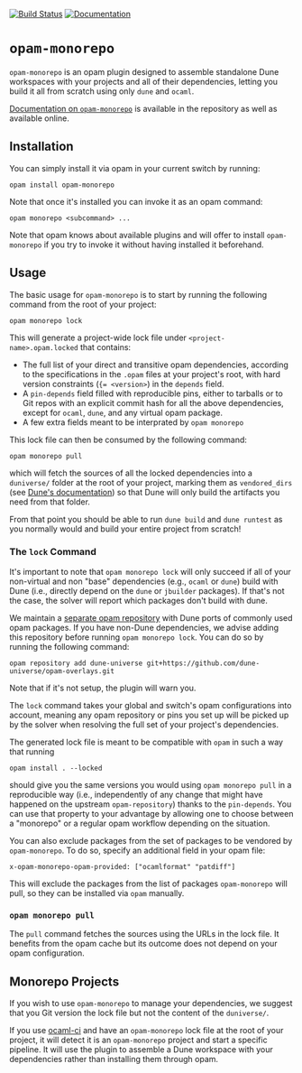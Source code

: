 [![Build Status](https://img.shields.io/endpoint?url=https%3A%2F%2Fci.ocamllabs.io%2Fbadge%2Focamllabs%2Fopam-monorepo%2Fmain&logo=ocaml)](https://ci.ocamllabs.io/github/ocamllabs/opam-monorepo) [![Documentation](https://img.shields.io/badge/doc-online-blue)](https://ocamllabs.io/opam-monorepo/opam-monorepo/index.html)

# `opam-monorepo`

`opam-monorepo` is an opam plugin designed to assemble standalone Dune workspaces
with your projects and all of their dependencies, letting you build it all from scratch
using only `dune` and `ocaml`.

[Documentation on `opam-monorepo`](https://tarides.github.io/opam-monorepo/opam-monorepo/index.html)
is available in the repository as well as available online.

## Installation

You can simply install it via opam in your current switch by running:

```
opam install opam-monorepo
```

Note that once it's installed you can invoke it as an opam command:
```
opam monorepo <subcommand> ...
```

Note that opam knows about available plugins and will offer to install `opam-monorepo`
if you try to invoke it without having installed it beforehand.

## Usage

The basic usage for `opam-monorepo` is to start by running the following command from the root
of your project:
```
opam monorepo lock
```

This will generate a project-wide lock file under `<project-name>.opam.locked` that contains:
- The full list of your direct and transitive opam dependencies, according to the specifications
  in the `.opam` files at your project's root, with hard version constraints (`{= <version>`) in
  the `depends` field.
- A `pin-depends` field filled with reproducible pins, either to tarballs or to Git repos with an
  explicit commit hash for all the above dependencies, except for `ocaml`, `dune`, and any virtual
  opam package.
- A few extra fields meant to be interprated by `opam monorepo`

This lock file can then be consumed by the following command:
```
opam monorepo pull
```
which will fetch the sources of all the locked dependencies into a `duniverse/` folder at the root of
your project, marking them as `vendored_dirs` (see
[Dune's documentation](https://dune.readthedocs.io/en/latest/dune-files.html#vendored-dirs-since-1-11))
so that Dune will only build the artifacts you need from that folder.

From that point you should be able to run `dune build` and `dune runtest` as you normally would and
build your entire project from scratch!

### The `lock` Command

It's important to note that `opam monorepo lock` will only succeed if all of your non-virtual and
non "base" dependencies (e.g., `ocaml` or `dune`) build with Dune (i.e., directly depend on the `dune`
or `jbuilder` packages).
If that's not the case, the solver will report which packages don't build with dune.

We maintain a [separate opam repository](https://github.com/dune-universe/opam-overlays) with Dune
ports of commonly used opam packages. If you have non-Dune dependencies, we advise adding
this repository before running `opam monorepo lock`. You can do so by running the following command:
```
opam repository add dune-universe git+https://github.com/dune-universe/opam-overlays.git
```
Note that if it's not setup, the plugin will warn you.

The `lock` command takes your global and switch's opam configurations into account, meaning any
opam repository or pins you set up will be picked up by the solver when resolving the full set of
your project's dependencies.

The generated lock file is meant to be compatible with `opam` in such a way that running 

```
opam install . --locked
``` 

should give you the same versions you would using `opam monorepo pull` in
a reproducible way (i.e., independently of any change that might have happened on the upstream
`opam-repository`) thanks to the `pin-depends`.
You can use that property to your advantage by allowing one to choose between a "monorepo" or a
regular opam workflow depending on the situation.

You can also exclude packages from the set of packages to
be vendored by `opam-monorepo`. To do so, specify an additional field in
your opam file:

```
x-opam-monorepo-opam-provided: ["ocamlformat" "patdiff"]
```

This will exclude the packages from the list of packages `opam-monorepo` will
pull, so they can be installed via `opam` manually.

### `opam monorepo pull`

The `pull` command fetches the sources using the URLs in the lock file. It benefits from the opam
cache but its outcome does not depend on your opam configuration.

## Monorepo Projects

If you wish to use `opam-monorepo` to manage your dependencies, we suggest that you Git version the
lock file but not the content of the `duniverse/`.

If you use [ocaml-ci](https://github.com/ocurrent/ocaml-ci) and have an `opam-monorepo` lock file at
the root of your project, it will detect it is an `opam-monorepo` project and start a specific
pipeline. It will use the plugin to assemble a Dune workspace with your dependencies rather
than installing them through opam.

